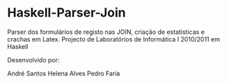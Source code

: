 Haskell-Parser-Join
===================

Parser dos formulários de registo nas JOIN, criação de estatísticas e crachas em Latex. Projecto de Laboratórios de Informática I 2010/2011 em Haskell

Desenvolvido por:

André Santos
Helena Alves
Pedro Faria
